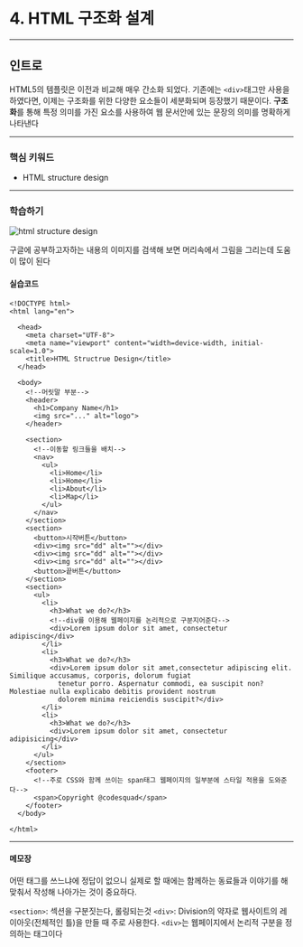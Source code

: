 # 4. HTML 구조화 설계

---

## 인트로

HTML5의 템플릿은 이전과 비교해 매우 간소화 되었다.
기존에는 `<div>`태그만 사용을 하였다면, 이제는 구조화를 위한 다양한 요소들이 세분화되며 등장했기 때문이다.
**구조화**를 통해 특정 의미를 가진 요소를 사용하여 웹 문서안에 있는 문장의 의미를 명확하게 나타낸다

---

### 핵심 키워드

- HTML structure design

---

### 학습하기

![html structure design](https://webstyleguide.com/wsg3/figures/6-page-structure/6-1-700.jpg)

구글에 공부하고자하는 내용의 이미지를 검색해 보면 머리속에서 그림을 그리는데 도움이 많이 된다

#### 실습코드

```
<!DOCTYPE html>
<html lang="en">

  <head>
    <meta charset="UTF-8">
    <meta name="viewport" content="width=device-width, initial-scale=1.0">
    <title>HTML Structrue Design</title>
  </head>

  <body>
    <!--머릿말 부분-->
    <header>
      <h1>Company Name</h1>
      <img src="..." alt="logo">
    </header>

    <section>
      <!--이동할 링크들을 배치-->
      <nav>
        <ul>
          <li>Home</li>
          <li>Home</li>
          <li>About</li>
          <li>Map</li>
        </ul>
      </nav>
    </section>
    <section>
      <button>시작버튼</button>
      <div><img src="dd" alt=""></div>
      <div><img src="dd" alt=""></div>
      <div><img src="dd" alt=""></div>
      <button>끝버튼</button>
    </section>
    <section>
      <ul>
        <li>
          <h3>What we do?</h3>
          <!--div를 이용해 웹페이지를 논리적으로 구분지어준다-->
          <div>Lorem ipsum dolor sit amet, consectetur adipiscing</div>
        </li>
        <li>
          <h3>What we do?</h3>
          <div>Lorem ipsum dolor sit amet,consectetur adipiscing elit. Similique accusamus, corporis, dolorum fugiat
            tenetur porro. Aspernatur commodi, ea suscipit non? Molestiae nulla explicabo debitis provident nostrum
            dolorem minima reiciendis suscipit?</div>
        </li>
        <li>
          <h3>What we do?</h3>
          <div>Lorem ipsum dolor sit amet, consectetur adipisicing</div>
        </li>
      </ul>
    </section>
    <footer>
      <!--주로 CSS와 함께 쓰이는 span태그 웹페이지의 일부분에 스타일 적용을 도와준다-->
      <span>Copyright @codesquad</span>
    </footer>
  </body>

</html>
```

---

#### 메모장

어떤 태그를 쓰느냐에 정답이 없으니 실제로 할 때에는 함께하는 동료들과 이야기를 해 맞춰서 작성해 나아가는 것이 중요하다.

`<section>`: 섹션을 구분짓는다, 롤링되는것
`<div>`: Division의 약자로 웹사이트의 레이아웃(전체적인 틀)을 만들 때 주로 사용한다. `<div>`는 웹페이지에서 논리적 구분을 정의하는 태그이다
